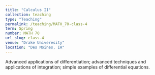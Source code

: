 ```yaml
---
title: "Calculus II"
collection: teaching
type: "Teaching"
permalink: /teaching/MATH_70-class-4
term: Spring
number: MATH 70
url_slug: class-4
venue: "Drake Univeresity"
location: "Des Moines, IA"
---
```


Advanced applications of differentiation; advanced techniques and applications of integration; simple examples of differential equations.
